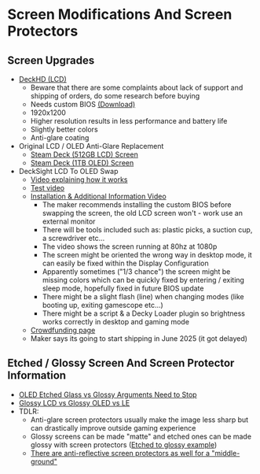 # Screen Modifications And Screen Protectors

## Screen Upgrades
- [DeckHD (LCD)](https://www.deckhd.com/)
    - Beware that there are some complaints about lack of support and shipping of orders, do some research before buying
    - Needs custom BIOS [(Download)](https://www.deckhd.com/downloads/)
    - 1920x1200
    - Higher resolution results in less performance and battery life
    - Slightly better colors
    - Anti-glare coating
- Original LCD / OLED Anti-Glare Replacement
    - [Steam Deck (512GB LCD) Screen](https://www.ifixit.com/products/steam-deck-512gb-screen)
    - [Steam Deck (1TB OLED) Screen](https://www.ifixit.com/products/steam-deck-oled-1tb-screen)
- DeckSight LCD To OLED Swap
    - [Video explaining how it works](https://www.youtube.com/watch?v=a82oEvBirzg)
    - [Test video](https://www.youtube.com/watch?v=6k0xo2lMYZk)
    - [Installation & Additional Information Video](https://www.youtube.com/watch?v=AHnJsKKZ4Gg)
        - The maker recommends installing the custom BIOS before swapping the screen, the old LCD screen won't - work use an external monitor
        - There will be tools included such as: plastic picks, a suction cup, a screwdriver etc...
        - The video shows the screen running at 80hz at 1080p
        - The screen might be oriented the wrong way in desktop mode, it can easily be fixed within the Display Configuration
        - Apparently sometimes ("1/3 chance") the screen might be missing colors which can be quickly fixed by entering / exiting sleep mode, hopefully fixed in future BIOS update
        - There might be a slight flash (line) when changing modes (like booting up, exiting gamescope etc...)
        - There might be a script & a Decky Loader plugin so brightness works correctly in desktop and gaming mode
    - [Crowdfunding page](https://www.crowdsupply.com/shade-technik/decksight)
    - Maker says its going to start shipping in June 2025 (it got delayed)

## Etched / Glossy Screen And Screen Protector Information
- [OLED Etched Glass vs Glossy Arguments Need to Stop](https://www.reddit.com/r/SteamDeck/comments/17txh1n/oled_etched_glass_vs_glossy_arguments_need_to_stop/)
- [Glossy LCD vs Glossy OLED vs LE](https://www.reddit.com/r/SteamDeck/comments/181tc89/glossy_lcd_vs_glossy_oled_vs_le/)
- TDLR:
    - Anti-glare screen protectors usually make the image less sharp but can drastically improve outside gaming experience
    - Glossy screens can be made "matte" and etched ones can be made glossy with screen protectors ([Etched to glossy example](https://youtu.be/7FKJODmcdiM?si=cbwKTfyTI6YoDUc_&t=161))
    - [There are anti-reflective screen protectors as well for a "middle-ground"](https://www.reddit.com/r/SteamDeck/comments/1cvziew/psa_for_screen_reflection_freaks_like_me/)